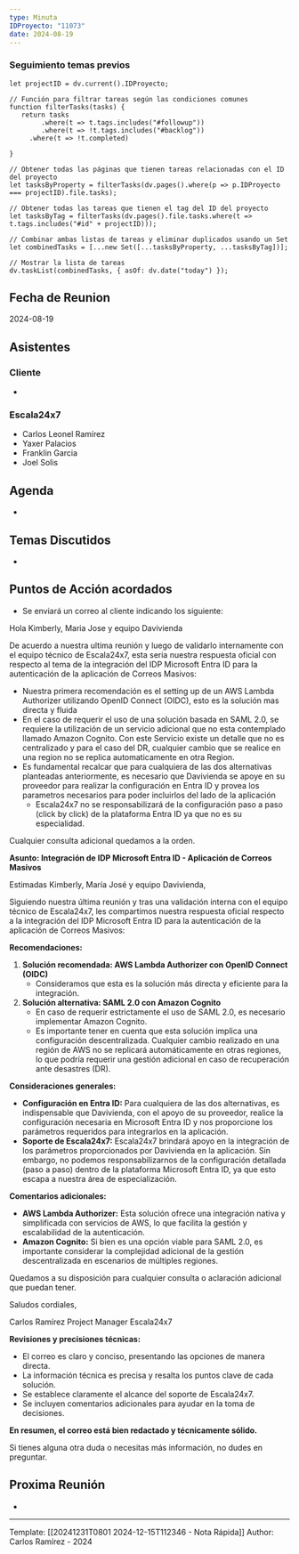 ```yaml
---
type: Minuta
IDProyecto: "11073"
date: 2024-08-19
---
```




### Seguimiento temas previos

```dataviewjs
let projectID = dv.current().IDProyecto;

// Función para filtrar tareas según las condiciones comunes
function filterTasks(tasks) {
   return tasks
        .where(t => t.tags.includes("#followup"))
        .where(t => !t.tags.includes("#backlog"))
     .where(t => !t.completed)
        
}

// Obtener todas las páginas que tienen tareas relacionadas con el ID del proyecto
let tasksByProperty = filterTasks(dv.pages().where(p => p.IDProyecto === projectID).file.tasks);

// Obtener todas las tareas que tienen el tag del ID del proyecto
let tasksByTag = filterTasks(dv.pages().file.tasks.where(t => t.tags.includes("#id" + projectID)));

// Combinar ambas listas de tareas y eliminar duplicados usando un Set
let combinedTasks = [...new Set([...tasksByProperty, ...tasksByTag])];

// Mostrar la lista de tareas
dv.taskList(combinedTasks, { asOf: dv.date("today") });
 ```
## Fecha de Reunion
2024-08-19

## Asistentes

### Cliente
* 
### Escala24x7
- Carlos Leonel Ramírez
-  Yaxer Palacios
- Franklin Garcia
- Joel Solis

## Agenda
* 
## Temas Discutidos
*  

## Puntos de Acción acordados
*  Se enviará un correo al cliente indicando los siguiente:

Hola Kimberly, Maria Jose y equipo Davivienda

De acuerdo a nuestra ultima reunión y luego de validarlo internamente con el equipo técnico de Escala24x7, esta seria nuestra respuesta oficial con respecto al tema de la integración del IDP Microsoft Entra ID para la autenticación de la aplicación de Correos Masivos:
- Nuestra primera recomendación es el setting up de un AWS Lambda Authorizer utilizando OpenID Connect (OIDC), esto es la solución mas directa y fluida
- En el caso de requerir el uso de una solución basada en SAML 2.0, se requiere la utilización de un servicio adicional que no esta contemplado llamado Amazon Cognito. Con este Servicio existe un detalle que no es centralizado y para el caso del DR, cualquier cambio que se realice en una region no se replica automaticamente en otra Region.
- Es fundamental recalcar que para cualquiera de las dos alternativas planteadas anteriormente, es necesario que Davivienda se apoye en su proveedor para realizar la configuración en Entra ID y provea los parametros necesarios para poder incluirlos del lado de la aplicación
	- Escala24x7 no se responsabilizará de la configuración paso a paso (click by click) de la plataforma Entra ID ya que no es su especialidad.

Cualquier consulta adicional quedamos a la orden.


**Asunto: Integración de IDP Microsoft Entra ID - Aplicación de Correos Masivos**

Estimadas Kimberly, María José y equipo Davivienda,

Siguiendo nuestra última reunión y tras una validación interna con el equipo técnico de Escala24x7, les compartimos nuestra respuesta oficial respecto a la integración del IDP Microsoft Entra ID para la autenticación de la aplicación de Correos Masivos:

**Recomendaciones:**

1. **Solución recomendada: AWS Lambda Authorizer con OpenID Connect (OIDC)**
    - Consideramos que esta es la solución más directa y eficiente para la integración.
2. **Solución alternativa: SAML 2.0 con Amazon Cognito**
    - En caso de requerir estrictamente el uso de SAML 2.0, es necesario implementar Amazon Cognito.
    - Es importante tener en cuenta que esta solución implica una configuración descentralizada. Cualquier cambio realizado en una región de AWS no se replicará automáticamente en otras regiones, lo que podría requerir una gestión adicional en caso de recuperación ante desastres (DR).

**Consideraciones generales:**
- **Configuración en Entra ID:** Para cualquiera de las dos alternativas, es indispensable que Davivienda, con el apoyo de su proveedor, realice la configuración necesaria en Microsoft Entra ID y nos proporcione los parámetros requeridos para integrarlos en la aplicación.
- **Soporte de Escala24x7:** Escala24x7 brindará apoyo en la integración de los parámetros proporcionados por Davivienda en la aplicación. Sin embargo, no podemos responsabilizarnos de la configuración detallada (paso a paso) dentro de la plataforma Microsoft Entra ID, ya que esto escapa a nuestra área de especialización.

**Comentarios adicionales:**
- **AWS Lambda Authorizer:** Esta solución ofrece una integración nativa y simplificada con servicios de AWS, lo que facilita la gestión y escalabilidad de la autenticación.
- **Amazon Cognito:** Si bien es una opción viable para SAML 2.0, es importante considerar la complejidad adicional de la gestión descentralizada en escenarios de múltiples regiones.

Quedamos a su disposición para cualquier consulta o aclaración adicional que puedan tener.

Saludos cordiales,

Carlos Ramírez Project Manager Escala24x7

**Revisiones y precisiones técnicas:**

- El correo es claro y conciso, presentando las opciones de manera directa.
- La información técnica es precisa y resalta los puntos clave de cada solución.
- Se establece claramente el alcance del soporte de Escala24x7.
- Se incluyen comentarios adicionales para ayudar en la toma de decisiones.

**En resumen, el correo está bien redactado y técnicamente sólido.**

Si tienes alguna otra duda o necesitas más información, no dudes en preguntar.





## Proxima Reunión
*   

---
Template: [[20241231T0801 2024-12-15T112346 - Nota Rápida]]
Author: Carlos Ramírez - 2024
